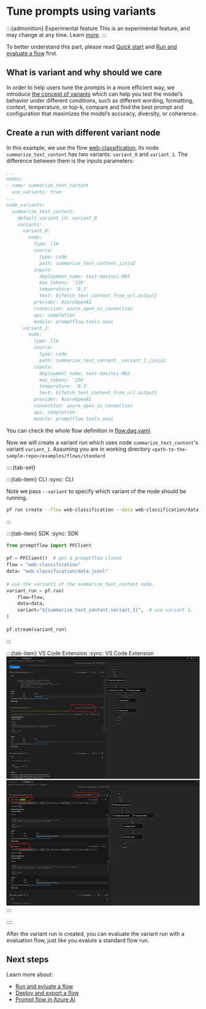 # Tune prompts using variants

:::{admonition} Experimental feature
This is an experimental feature, and may change at any time. Learn [more](https://aka.ms/azuremlexperimental).
:::

To better understand this part, please read [Quick start](./quick-start.md) and [Run and evaluate a flow](./run-and-evaluate-a-flow.md) first.

## What is variant and why should we care

In order to help users tune the prompts in a more efficient way, we introduce [the concept of variants](../../concepts/concept-variants.md) which can help you test the model’s behavior under different conditions, such as different wording, formatting, context, temperature, or top-k, compare and find the best prompt and configuration that maximizes the model’s accuracy, diversity, or coherence.

## Create a run with different variant node

 In this example, we use the flow [web-classification](https://github.com/microsoft/promptflow/tree/main/examples/flows/standard/web-classification), its node `summarize_text_content` has two variants: `variant_0` and `variant_1`. The difference between them is the inputs parameters:


```yaml
...
nodes:
- name: summarize_text_content
  use_variants: true
...
node_variants:
  summarize_text_content:
    default_variant_id: variant_0
    variants:
      variant_0:
        node:
          type: llm
          source:
            type: code
            path: summarize_text_content.jinja2
          inputs:
            deployment_name: text-davinci-003
            max_tokens: '128'
            temperature: '0.2'
            text: ${fetch_text_content_from_url.output}
          provider: AzureOpenAI
          connection: azure_open_ai_connection
          api: completion
          module: promptflow.tools.aoai
      variant_1:
        node:
          type: llm
          source:
            type: code
            path: summarize_text_content__variant_1.jinja2
          inputs:
            deployment_name: text-davinci-003
            max_tokens: '256'
            temperature: '0.3'
            text: ${fetch_text_content_from_url.output}
          provider: AzureOpenAI
          connection: azure_open_ai_connection
          api: completion
          module: promptflow.tools.aoai
```

You can check the whole flow definition in [flow.dag.yaml](https://github.com/microsoft/promptflow/tree/main/examples/flows/standard/web-classification/flow.dag.yaml).

Now we will create a variant run which uses node `summarize_text_content`'s variant `variant_1`. 
Assuming you are in working directory `<path-to-the-sample-repo>/examples/flows/standard`


::::{tab-set}

:::{tab-item} CLI
:sync: CLI

Note we pass `--variant` to specify which variant of the node should be running.

```sh
pf run create --flow web-classification --data web-classification/data.jsonl --variant '${summarize_text_content.variant_1}' --stream --name my_first_variant_run
```

:::

:::{tab-item} SDK
:sync: SDK

```python
from promptflow import PFClient

pf = PFClient()  # get a promptflow client
flow = "web-classification"
data= "web-classification/data.jsonl"

# use the variant1 of the summarize_text_content node.
variant_run = pf.run(
    flow=flow,
    data=data,
    variant="${summarize_text_content.variant_1}",  # use variant 1.
)

pf.stream(variant_run)
```
:::

:::{tab-item} VS Code Extension
:sync: VS Code Extension
![img](../media/how-to-guides/vscode_variants_folded.png)
![img](../media/how-to-guides/vscode_variants_unfold.png)
:::

::::

After the variant run is created, you can evaluate the variant run with a evaluation flow, just like you evalute a standard flow run.

## Next steps

Learn more about:
- [Run and evluate a flow](./run-and-evaluate-a-flow.md)
- [Deploy and export a flow](./deploy-and-export-a-flow.md)
- [Prompt flow in Azure AI](../cloud/azureai/quick-start.md)